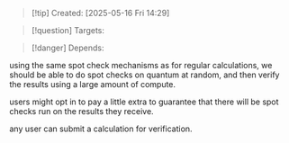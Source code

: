 
>[!tip] Created: [2025-05-16 Fri 14:29]

>[!question] Targets: 

>[!danger] Depends: 

using the same spot check mechanisms as for regular calculations, we should be able to do spot checks on quantum at random, and then verify the results using a large amount of compute.

users might opt in to pay a little extra to guarantee that there will be spot checks run on the results they receive.

any user can submit a calculation for verification.